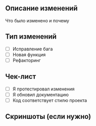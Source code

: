 ## Описание изменений
Что было изменено и почему

## Тип изменений
- [ ] Исправление бага
- [ ] Новая функция
- [ ] Рефакторинг

## Чек-лист
- [ ] Я протестировал изменения
- [ ] Я обновил документацию
- [ ] Код соответствует стилю проекта

## Скриншоты (если нужно)
